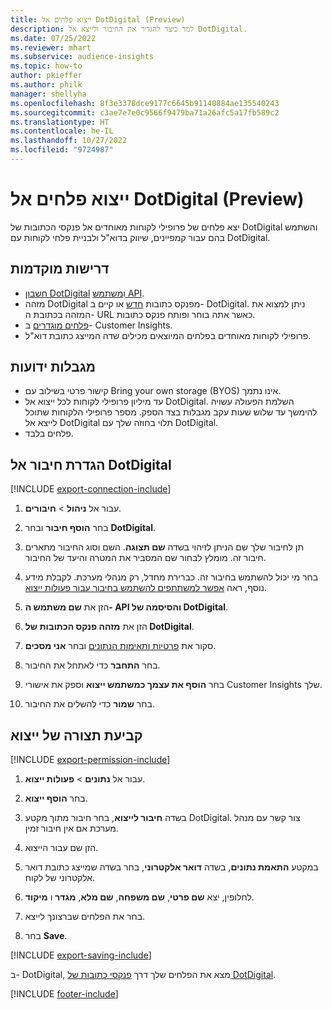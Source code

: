 ```yaml
---
title: ייצוא פלחים אל DotDigital‏ (Preview)
description: למד כיצד להגדיר את החיבור ולייצא אל DotDigital.
ms.date: 07/25/2022
ms.reviewer: mhart
ms.subservice: audience-insights
ms.topic: how-to
author: pkieffer
ms.author: philk
manager: shellyha
ms.openlocfilehash: 8f3e3378dce9177c6645b91140884ae135540243
ms.sourcegitcommit: c3ae7e7e0c9566f9479ba71a26afc5a17fb589c2
ms.translationtype: HT
ms.contentlocale: he-IL
ms.lasthandoff: 10/27/2022
ms.locfileid: "9724987"
---
```

# <a name="export-segments-to-dotdigital-preview"></a>ייצוא פלחים אל DotDigital‏ (Preview)

יצא פלחים של פרופילי לקוחות מאוחדים אל פנקסי הכתובות של DotDigital והשתמש בהם עבור קמפיינים, שיווק בדוא"ל ולבניית פלחי לקוחות עם DotDigital.

## <a name="prerequisites"></a>‏‫דרישות מוקדמות‬

- [חשבון DotDigital](https://dotdigital.com/) ו[משתמש API](https://support.dotdigital.com/hc/articles/115001718730-How-do-I-create-an-API-user).
- מזהה DotDigital מפנקס כתובות [חדש](https://support.dotdigital.com/hc/articles/212211968-Creating-an-address-book) או קיים ב- DotDigital. ניתן למצוא את המזהה בכתובת ה- URL כאשר אתה בוחר ופותח פנקס כתובות.
- [פלחים מוגדרים](segments.md) ב- Customer Insights.
- פרופילי לקוחות מאוחדים בפלחים המיוצאים מכילים שדה המייצג כתובת דוא"ל.

## <a name="known-limitations"></a>‏‫מגבלות ידועות‬

- קישור פרטי בשילוב עם Bring your own storage ‏(BYOS) אינו נתמך.
- עד מיליון פרופילי לקוחות לכל ייצוא אל DotDigital. השלמת הפעולה עשויה להימשך עד שלוש שעות עקב מגבלות בצד הספק. מספר פרופילי הלקוחות שתוכל לייצא אל DotDigital תלוי בחוזה שלך עם DotDigital.
- פלחים בלבד.

## <a name="set-up-connection-to-dotdigital"></a>הגדרת חיבור אל DotDigital

[!INCLUDE [export-connection-include](includes/export-connection-admn.md)]

1. עבור אל **ניהול** > **חיבורים**.

1. בחר **הוסף חיבור** ובחר **DotDigital**.

1. תן לחיבור שלך שם הניתן לזיהוי בשדה **שם תצוגה**. השם וסוג החיבור מתארים חיבור זה. מומלץ לבחור שם המסביר את המטרה והיעד של החיבור.

1. בחר מי יכול להשתמש בחיבור זה. כברירת מחדל, רק מנהלי מערכת. לקבלת מידע נוסף, ראה [אפשר למשתתפים להשתמש בחיבור עבור פעולות ייצוא](connections.md#allow-contributors-to-use-a-connection-for-exports).

1. הזן את **שם משתמש ה- API והסיסמה של DotDigital**.

1. הזן את **מזהה פנקס הכתובות של DotDigital**.

1. סקור את [פרטיות ותאימות הנתונים](connections.md#data-privacy-and-compliance) ובחר **אני מסכים**.

1. בחר **התחבר** כדי לאתחל את החיבור.

1. בחר **הוסף את עצמך כמשתמש ייצוא** וספק את אישורי Customer Insights שלך.

1. בחר **שמור** כדי להשלים את החיבור.

## <a name="configure-an-export"></a>קביעת תצורה של ייצוא

[!INCLUDE [export-permission-include](includes/export-permission.md)]

1. עבור אל **נתונים** > **פעולות ייצוא**.

1. בחר **הוסף ייצוא**.

1. בשדה **חיבור לייצוא**, בחר חיבור מתוך מקטע DotDigital. צור קשר עם מנהל מערכת אם אין חיבור זמין.

1. הזן שם עבור הייצוא.

1. במקטע **התאמת נתונים**, בשדה **דואר אלקטרוני**, בחר בשדה שמייצג כתובת דואר אלקטרוני של לקוח.

1. לחלופין, יצא **שם פרטי**, **שם משפחה**, **שם מלא**, **מגדר** ו **מיקוד**.

1. בחר את הפלחים שברצונך לייצא.

1. בחר **Save**.

[!INCLUDE [export-saving-include](includes/export-saving.md)]

ב- DotDigital, מצא את הפלחים שלך דרך [פנקסי כתובות של DotDigital](https://support.dotdigital.com/hc/articles/212211968-Creating-an-address-book).

[!INCLUDE [footer-include](includes/footer-banner.md)]
